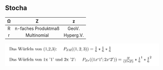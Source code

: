 ## Stocha

|Ω| Z | z |
|:---:|:---:|:---:|
|R|n-faches Produktmaß|GeoV.|
|r|Multinomial|Hyperg.V.|

![img](Z.png)

